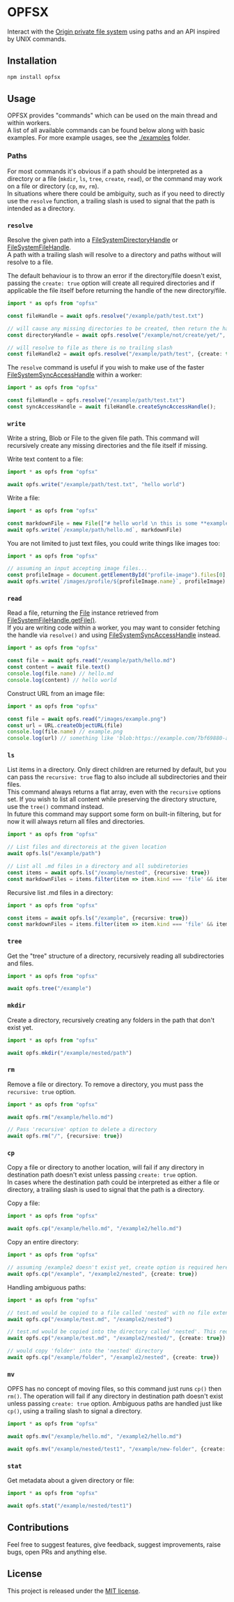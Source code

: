 # OPFSX

Interact with the [Origin private file system](https://developer.mozilla.org/en-US/docs/Web/API/File_System_API/Origin_private_file_system) using paths and an API inspired by UNIX commands.

## Installation
```bash
npm install opfsx
```

## Usage
OPFSX provides "commands" which can be used on the main thread and within workers.  
A list of all available commands can be found below along with basic examples. For more example usages, see the [./examples](./examples) folder.

### Paths
For most commands it's obvious if a path should be interpreted as a directory or a file (`mkdir`, `ls`, `tree`, `create`, `read`), or the command may work on a file or directory (`cp`, `mv`, `rm`).  
In situations where there could be ambiguity, such as if you need to directly use the `resolve` function, a trailing slash is used to signal that the path is intended as a directory.

### `resolve`
Resolve the given path into a [FileSystemDirectoryHandle](https://developer.mozilla.org/en-US/docs/Web/API/FileSystemDirectoryHandle) or [FileSystemFileHandle](https://developer.mozilla.org/en-US/docs/Web/API/FileSystemFileHandle).  
A path with a trailing slash will resolve to a directory and paths without will resolve to a file.

The default behaviour is to throw an error if the directory/file doesn't exist, passing the `create: true` option will create all required directories and if applicable the file itself before returning the handle of the new directory/file.

```ts
import * as opfs from "opfsx"

const fileHandle = await opfs.resolve("/example/path/test.txt")

// will cause any missing directories to be created, then return the handle for the 'yet' directory
const directoryHandle = await opfs.resolve("/example/not/create/yet/", {create: true})

// will resolve to file as there is no trailing slash
const fileHandle2 = await opfs.resolve("/example/path/test", {create: true})
```

The `resolve` command is useful if you wish to make use of the faster [FileSystemSyncAccessHandle](https://developer.mozilla.org/en-US/docs/Web/API/FileSystemSyncAccessHandle) within a worker:
```ts
import * as opfs from "opfsx"

const fileHandle = opfs.resolve("/example/path/test.txt")
const syncAccessHandle = await fileHandle.createSyncAccessHandle();
```

### `write`
Write a string, Blob or File to the given file path. This command will recursively create any missing directories and the file itself if missing.

Write text content to a file:
```ts
import * as opfs from "opfsx"

await opfs.write("/example/path/test.txt", "hello world")
```

Write a file:
```ts
import * as opfs from "opfsx"

const markdownFile = new File(["# hello world \n this is some **example** markdown"], "hello.md", {type: "text/markdown"})
await opfs.write(`/example/path/hello.md`, markdownFile)
```

You are not limited to just text files, you could write things like images too:
```ts
import * as opfs from "opfsx"

// assuming an input accepting image files...
const profileImage = document.getElementById("profile-image").files[0];
await opfs.write(`/images/profile/${profileImage.name}`, profileImage)
```

### `read`
Read a file, returning the [File](https://developer.mozilla.org/en-US/docs/Web/API/File) instance retrieved from [FileSystemFileHandle.getFile()](https://developer.mozilla.org/en-US/docs/Web/API/FileSystemFileHandle/getFile).  
If you are writing code within a worker, you may want to consider fetching the handle via `resolve()` and using [FileSystemSyncAccessHandle](https://developer.mozilla.org/en-US/docs/Web/API/FileSystemSyncAccessHandle) instead.

```ts
import * as opfs from "opfsx"

const file = await opfs.read("/example/path/hello.md")
const content = await file.text()
console.log(file.name) // hello.md
console.log(content) // hello world
```

Construct URL from an image file:
```ts
import * as opfs from "opfsx"

const file = await opfs.read("/images/example.png")
const url = URL.createObjectURL(file)
console.log(file.name) // example.png
console.log(url) // something like 'blob:https://example.com/7bf69880-a2d0-4a12-81a8-56637cc80b23' which you could now add to an <img/> element
```

### `ls`
List items in a directory. Only direct children are returned by default, but you can pass the `recursive: true` flag to also include all subdirectories and their files.  
This command always returns a flat array, even with the `recursive` options set. If you wish to list all content while preserving the directory structure, use the `tree()` command instead.  
In future this command may support some form on built-in filtering, but for now it will always return all files and directories.

```ts
import * as opfs from "opfsx"

// List files and directoreis at the given location
await opfs.ls("/example/path")

// List all .md files in a directory and all subdiretories
const items = await opfs.ls("/example/nested", {recursive: true})
const markdownFiles = items.filter(item => item.kind === 'file' && item.name.endsWith('.md'))
```

Recursive list .md files in a directory:
```ts
import * as opfs from "opfsx"

const items = await opfs.ls("/example", {recursive: true})
const markdownFiles = items.filter(item => item.kind === 'file' && item.name.endsWith('.md'))
```

### `tree`
Get the "tree" structure of a directory, recursively reading all subdirectories and files.

```ts
import * as opfs from "opfsx"

await opfs.tree("/example")
```

### `mkdir`
Create a directory, recursively creating any folders in the path that don't exist yet.

```ts
import * as opfs from "opfsx"

await opfs.mkdir("/example/nested/path")
```

### `rm`
Remove a file or directory. To remove a directory, you must pass the `recursive: true` option.

```ts
import * as opfs from "opfsx"

await opfs.rm("/example/hello.md")

// Pass 'recursive' option to delete a directory
await opfs.rm("/", {recursive: true})
```

### `cp`
Copy a file or directory to another location, will fail if any directory in destination path doesn't exist unless passing `create: true` option.  
In cases where the destination path could be interpreted as either a file or directory, a trailing slash is used to signal that the path is a directory.

Copy a file:
```ts
import * as opfs from "opfsx"

await opfs.cp("/example/hello.md", "/example2/hello.md")
```

Copy an entire directory:
```ts
import * as opfs from "opfsx"

// assuming /example2 doesn't exist yet, create option is required here
await opfs.cp("/example", "/example2/nested", {create: true})
```

Handling ambiguous paths:
```ts
import * as opfs from "opfsx"

// test.md would be copied to a file called 'nested' with no file extension:
await opfs.cp("/example/test.md", "/example2/nested")

// test.md would be copied into the directory called 'nested'. This requires the `create` option if the directory doesn't exist yet.
await opfs.cp("/example/test.md", "/example2/nested/", {create: true})

// would copy 'folder' into the 'nested' directory
await opfs.cp("/example/folder", "/example2/nested", {create: true})
```

### `mv`
OPFS has no concept of moving files, so this command just runs `cp()` then `rm()`.
The operation will fail if any directory in destination path doesn't exist unless passing `create: true` option.
Ambiguous paths are handled just like `cp()`, using a trailing slash to signal a directory.

```ts
import * as opfs from "opfsx"

await opfs.mv("/example/hello.md", "/example2/hello.md")

await opfs.mv("/example/nested/test1", "/example/new-folder", {create: true})
```

### `stat`

Get metadata about a given directory or file:
```ts
import * as opfs from "opfsx"

await opfs.stat("/example/nested/test1")
```

## Contributions
Feel free to suggest features, give feedback, suggest improvements, raise bugs, open PRs and anything else.

## License
This project is released under the [MIT license](./LICENSE.txt).
